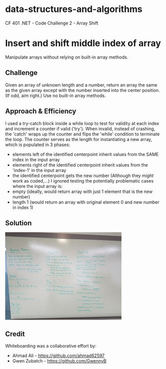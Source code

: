 # data-structures-and-algorithms
CF 401 .NET - Code Challenge 2 - Array Shift

# Insert and shift middle index of array
Manipulate arrays without relying on built-in array methods.

## Challenge
Given an array of unknown length and a number, return an array the same as the given array except with the number inserted into the center position. (If odd, aim right.) Use no built-in array methods.

## Approach & Efficiency
I used a try-catch block inside a while loop to test for validity at each index and increment a counter if valid ('try'). When invalid, instead of crashing, the 'catch' wraps up the counter and flips the 'while' condition to terminate the loop.  The counter serves as the length for instantiating a new array, which is populated in 3 phases: 
  - elements left of the identified centerpoint inherit values from the SAME index in the input array 
  - elements right of the identified centerpoint inherit values from the 'index-1' in the input array
  - the identified centerpoint gets the new number
(Although they *might* work as coded,...) I ignored testing the potentially problematic cases where the input array is:
  - empty (ideally, would return array with just 1 element that is the new number)
  - length 1 (would return an array with original element 0 and new number in index 1)

## Solution
![whiteboard](assets/array_shift.jpg)

## Credit
Whiteboarding was a collaborative effort by:
 - Ahmad Ali - https://github.com/ahmad62597
 - Gwen Zubatch - https://github.com/GwennyB